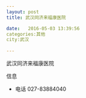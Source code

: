 ```yaml
--- 
layout: post 
title: 武汉同济来福康医院

date:   2016-05-03 13:39:56 
categories:其他  
city:武汉
  
--- 
```

   
武汉同济来福康医院

信息
 - 电话 027-83884040


